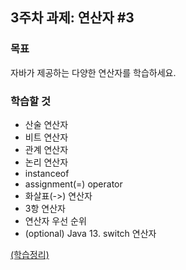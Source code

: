 <h2>3주차 과제: 연산자 #3</h2>

<h3>목표</h3>

자바가 제공하는 다양한 연산자를 학습하세요.

<h3>학습할 것</h3>

- 산술 연산자
- 비트 연산자
- 관계 연산자
- 논리 연산자
- instanceof
- assignment(=) operator
- 화살표(->) 연산자
- 3항 연산자
- 연산자 우선 순위
- (optional) Java 13. switch 연산자

<a href="https://www.notion.so/3-3-75abddfbdaa14d9aaa29d9dd48b85d94">(학습정리)</a>
